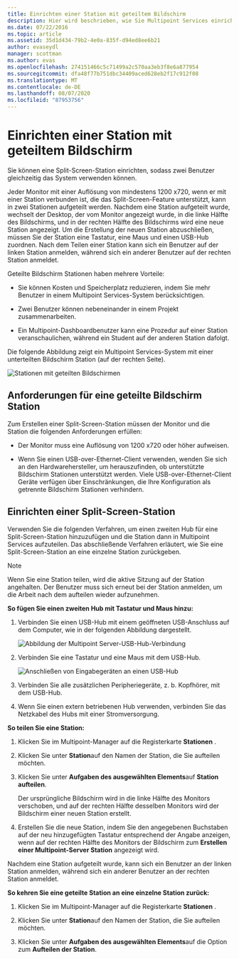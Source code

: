 ```yaml
---
title: Einrichten einer Station mit geteiltem Bildschirm
description: Hier wird beschrieben, wie Sie Multipoint Services einrichten, sodass zwei Benutzer ein einzelnes System gemeinsam verwenden können.
ms.date: 07/22/2016
ms.topic: article
ms.assetid: 35d1d434-79b2-4e0a-835f-d94ed8ee6b21
author: evaseydl
manager: scottman
ms.author: evas
ms.openlocfilehash: 274151466c5c71499a2c570aa3eb3f8e6a877954
ms.sourcegitcommit: dfa48f77b751dbc34409aced628eb2f17c912f08
ms.translationtype: MT
ms.contentlocale: de-DE
ms.lasthandoff: 08/07/2020
ms.locfileid: "87953756"
---
```

# <a name="set-up-a-split-screen-station"></a>Einrichten einer Station mit geteiltem Bildschirm
Sie können eine Split-Screen-Station einrichten, sodass zwei Benutzer gleichzeitig das System verwenden können.

Jeder Monitor mit einer Auflösung von mindestens 1200 x720, wenn er mit einer Station verbunden ist, die das Split-Screen-Feature unterstützt, kann in zwei Stationen aufgeteilt werden. Nachdem eine Station aufgeteilt wurde, wechselt der Desktop, der vom Monitor angezeigt wurde, in die linke Hälfte des Bildschirms, und in der rechten Hälfte des Bildschirms wird eine neue Station angezeigt. Um die Erstellung der neuen Station abzuschließen, müssen Sie der Station eine Tastatur, eine Maus und einen USB-Hub zuordnen. Nach dem Teilen einer Station kann sich ein Benutzer auf der linken Station anmelden, während sich ein anderer Benutzer auf der rechten Station anmeldet.

Geteilte Bildschirm Stationen haben mehrere Vorteile:

-   Sie können Kosten und Speicherplatz reduzieren, indem Sie mehr Benutzer in einem Multipoint Services-System berücksichtigen.

-   Zwei Benutzer können nebeneinander in einem Projekt zusammenarbeiten.

-   Ein Multipoint-Dashboardbenutzer kann eine Prozedur auf einer Station veranschaulichen, während ein Student auf der anderen Station dafolgt.

Die folgende Abbildung zeigt ein Multipoint Services-System mit einer unterteilten Bildschirm Station (auf der rechten Seite).

![Stationen mit geteilten Bildschirmen](./media/WMS_diagram3.gif)

## <a name="requirements-for-a-split-screen-station"></a>Anforderungen für eine geteilte Bildschirm Station
Zum Erstellen einer Split-Screen-Station müssen der Monitor und die Station die folgenden Anforderungen erfüllen:

-   Der Monitor muss eine Auflösung von 1200 x720 oder höher aufweisen.

-   Wenn Sie einen USB-over-Ethernet-Client verwenden, wenden Sie sich an den Hardwarehersteller, um herauszufinden, ob unterstützte Bildschirm Stationen unterstützt werden. Viele USB-over-Ethernet-Client Geräte verfügen über Einschränkungen, die Ihre Konfiguration als getrennte Bildschirm Stationen verhindern.

## <a name="setting-up-a-split-screen-station"></a>Einrichten einer Split-Screen-Station
Verwenden Sie die folgenden Verfahren, um einen zweiten Hub für eine Split-Screen-Station hinzuzufügen und die Station dann in Multipoint Services aufzuteilen. Das abschließende Verfahren erläutert, wie Sie eine Split-Screen-Station an eine einzelne Station zurückgeben.

> [!NOTE]
> Wenn Sie eine Station teilen, wird die aktive Sitzung auf der Station angehalten. Der Benutzer muss sich erneut bei der Station anmelden, um die Arbeit nach dem aufteilen wieder aufzunehmen.

**So fügen Sie einen zweiten Hub mit Tastatur und Maus hinzu:**

1.  Verbinden Sie einen USB-Hub mit einem geöffneten USB-Anschluss auf dem Computer, wie in der folgenden Abbildung dargestellt.

    ![Abbildung der Multipoint Server-USB-Hub-Verbindung](./media/WMSUSBHubConnection.gif)

2.  Verbinden Sie eine Tastatur und eine Maus mit dem USB-Hub.

    ![Anschließen von Eingabegeräten an einen USB-Hub](./media/WMSUSBDeviceConnection.gif)

3.  Verbinden Sie alle zusätzlichen Peripheriegeräte, z. b. Kopfhörer, mit dem USB-Hub.

4.  Wenn Sie einen extern betriebenen Hub verwenden, verbinden Sie das Netzkabel des Hubs mit einer Stromversorgung.

**So teilen Sie eine Station:**

1.  Klicken Sie im Multipoint-Manager auf die Registerkarte **Stationen** .

2.  Klicken Sie unter **Station**auf den Namen der Station, die Sie aufteilen möchten.

3.  Klicken Sie unter **Aufgaben des ausgewählten Elements**auf **Station aufteilen**.

    Der ursprüngliche Bildschirm wird in die linke Hälfte des Monitors verschoben, und auf der rechten Hälfte desselben Monitors wird der Bildschirm einer neuen Station erstellt.

4.  Erstellen Sie die neue Station, indem Sie den angegebenen Buchstaben auf der neu hinzugefügten Tastatur entsprechend der Angabe anzeigen, wenn auf der rechten Hälfte des Monitors der Bildschirm zum **Erstellen einer Multipoint-Server Station** angezeigt wird.

Nachdem eine Station aufgeteilt wurde, kann sich ein Benutzer an der linken Station anmelden, während sich ein anderer Benutzer an der rechten Station anmeldet.

**So kehren Sie eine geteilte Station an eine einzelne Station zurück:**

1.  Klicken Sie im Multipoint-Manager auf die Registerkarte **Stationen** .

2.  Klicken Sie unter **Station**auf den Namen der Station, die Sie aufteilen möchten.

3.  Klicken Sie unter **Aufgaben des ausgewählten Elements**auf die Option zum **Aufteilen der Station**.